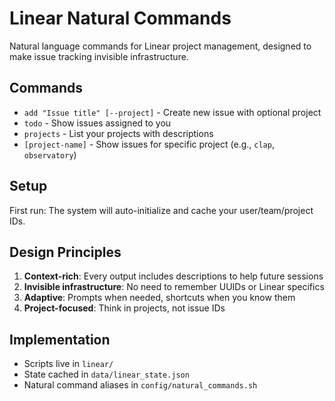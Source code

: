 # Linear Natural Commands

Natural language commands for Linear project management, designed to make issue tracking invisible infrastructure.

## Commands

- `add "Issue title" [--project]` - Create new issue with optional project
- `todo` - Show issues assigned to you  
- `projects` - List your projects with descriptions
- `[project-name]` - Show issues for specific project (e.g., `clap`, `observatory`)

## Setup

First run: The system will auto-initialize and cache your user/team/project IDs.

## Design Principles

1. **Context-rich**: Every output includes descriptions to help future sessions
2. **Invisible infrastructure**: No need to remember UUIDs or Linear specifics
3. **Adaptive**: Prompts when needed, shortcuts when you know them
4. **Project-focused**: Think in projects, not issue IDs

## Implementation

- Scripts live in `linear/`
- State cached in `data/linear_state.json` 
- Natural command aliases in `config/natural_commands.sh`